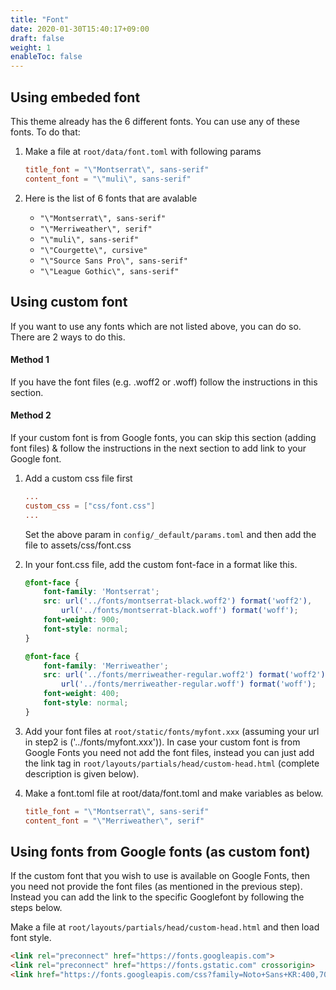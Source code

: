 ```yaml
---
title: "Font"
date: 2020-01-30T15:40:17+09:00
draft: false
weight: 1
enableToc: false
---
```


## Using embeded font

This theme already has the 6 different fonts. You can use any of these fonts. To do that:

1. Make a file at `root/data/font.toml` with following params

    ```toml
    title_font = "\"Montserrat\", sans-serif"
    content_font = "\"muli\", sans-serif"
    ```

2. Here is the list of 6 fonts that are avalable 

    - `"\"Montserrat\", sans-serif"`
    - `"\"Merriweather\", serif"`
    - `"\"muli\", sans-serif"`
    - `"\"Courgette\", cursive"`
    - `"\"Source Sans Pro\", sans-serif"`
    - `"\"League Gothic\", sans-serif"`

## Using custom font

If you want to use any fonts which are not listed above, you can do so. There are 2 ways to do this. 

#### Method 1

If you have the font files (e.g. .woff2 or .woff) follow the instructions in this section.

#### Method 2

If your custom font is from Google fonts, you can skip this section (adding font files) & follow the instructions in the next section to add link to your Google font.

1. Add a custom css file first

    ```toml
    ...
    custom_css = ["css/font.css"]
    ...
    ```

   
    Set the above param in `config/_default/params.toml` and then add the file to assets/css/font.css

2. In your font.css file, add the custom font-face in a format like this.

    ```css
    @font-face {
        font-family: 'Montserrat';
        src: url('../fonts/montserrat-black.woff2') format('woff2'),
            url('../fonts/montserrat-black.woff') format('woff');
        font-weight: 900;
        font-style: normal;
    }

    @font-face {
        font-family: 'Merriweather';
        src: url('../fonts/merriweather-regular.woff2') format('woff2'),
            url('../fonts/merriweather-regular.woff') format('woff');
        font-weight: 400;
        font-style: normal;
    }
    ```

3. Add your font files at `root/static/fonts/myfont.xxx` (assuming your url in step2 is ('../fonts/myfont.xxx')). In case your custom font is from Google Fonts you need not add the font files, instead you can just add the link tag in `root/layouts/partials/head/custom-head.html` (complete description is given below). 

4. Make a font.toml file at root/data/font.toml and make variables as below.

    ```toml
    title_font = "\"Montserrat\", sans-serif"
    content_font = "\"Merriweather\", serif"
    ```

## Using fonts from Google fonts (as custom font)

If the custom font that you wish to use is available on Google Fonts, then you need not provide the font files (as mentioned in the previous step). Instead you can add the link to the specific Googlefont by following the steps below.

Make a file at `root/layouts/partials/head/custom-head.html` and then load font style. 

```html
<link rel="preconnect" href="https://fonts.googleapis.com">
<link rel="preconnect" href="https://fonts.gstatic.com" crossorigin>
<link href="https://fonts.googleapis.com/css?family=Noto+Sans+KR:400,700&display=swap&subset=korean" rel="stylesheet">
```
